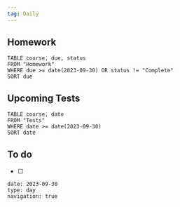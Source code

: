 ```yaml
---
tag: Daily
---
```

## Homework
```dataview
TABLE course, due, status
FROM "Homework" 
WHERE due >= date(2023-09-30) OR status != "Complete"
SORT due
```
## Upcoming Tests
```dataview
TABLE course, date
FROM "Tests" 
WHERE date >= date(2023-09-30)
SORT date
```
## To do
- [ ] 

```gEvent
date: 2023-09-30
type: day
navigation: true
```